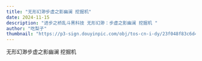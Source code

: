```yaml
---
title: "无形幻渺步虚之影幽澜 挖掘机"
date: 2024-11-15
description: "进步之桥乱斗黑科技 无形幻渺：步虚之影幽澜 挖掘机 "
author: "吃梨子"
thumbnail: "https://p3-sign.douyinpic.com/obj/tos-cn-i-dy/23f048f83c6d4e45bfb01084a5cf09bd?x-expires=1732960800&x-signature=pnAbTKFHbt3w%2B%2Fnw4nrhnCdwhRg%3D&from=327834062_large&s=PackSourceEnum_AWEME_DETAIL&se=false&sc=dynamic_cover&biz_tag=aweme_video&l=20241116183953CB85343F35BD3D95CD0C"
---
```



无形幻渺步虚之影幽澜 挖掘机

